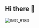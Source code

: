 ## Hi there 👋

<!--
**niajamitchell/niajamitchell** is a ✨ _special_ ✨ repository because its `README.md` (this file) appears on your GitHub profile.

Here are some ideas to get you started:

- 🔭 I’m currently _working_ on my undergraduate degree 
- 🌱 I’m currently _learning_ ... how to code 
- 👯 I’m looking to _collaborate_ on ... a carbon calculator 
- 🤔 I’m looking for help with ... finding more internships and study abroad 
- 💬 Ask me about ... my passions 
- 📫 How to reach me: ... email 
- 😄 Pronouns: ...she/her 
- ⚡ Fun fact: ... I like to swim 
-->
![IMG_8180](https://github.com/user-attachments/assets/514bec52-5bd8-4654-a812-758a6730969e)
